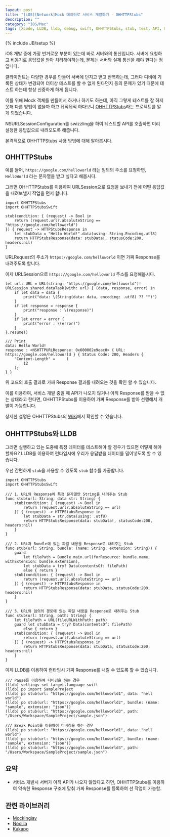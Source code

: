 ```yaml
---
layout: post
title: "[iOS][Network]Mock 데이터로 서비스 개발하기 - OHHTTPStubs"
description: ""
category: "iOS/Mac"
tags: [Xcode, LLDB, lldb, debug, swift, OHHTTPStubs, stub, test, API, URLSession]
---
```

{% include JB/setup %}

iOS 개발 중에 가장 번거로운 부분이 있는데 바로 서버와의 통신입니다. 서버에 요청하고 비동기로 응답값을 받아 처리해야하는데, 문제는 서버와 실제 통신을 해야 한다는 점입니다.

클라이언트는 다양한 경우를 만들어 서버에 던지고 받고 반복하는데, 그러다 디비에 기록된 상태가 변경되어 더이상 테스트를 할 수 없게 된다던지 등의 문제가 있기 때문에 테스트 하는데 항상 신중하게 하게 됩니다.

이를 위해 Mock 객체를 만들어서 하거나 하기도 하는데, 아직 그렇게 테스트를 잘 하지 못해 다른 방법이 없을까 하고 뒤적뒤적 하다보니 [OHHTTPStubs](https://github.com/AliSoftware/OHHTTPStubs)라는 프로젝트를 알게 되었습니다.

NSURLSessionConfiguration를 swizzling을 하여 테스트할 API를 호출하면 미리 설정한 응답값으로 내려오도록 해줍니다.

본격적으로 OHHTTPStubs 사용 방법에 대해 알아봅시다.

## **OHHTTPStubs**

예를 들어, `https://google.com/helloworld` 라는 임의의 주소를 요청하면, `HelloWorld` 라는 문자열을 받고 싶다고 해봅시다.

그러면 OHHTTPStubs를 이용하여 URLSession으로 요청을 보내기 전에 어떤 응답값을 내려보낼지 작업을 먼저 합니다.

```
import OHHTTPStubs
import OHHTTPStubsSwift

stub(condition: { (request) -> Bool in
    return (request.url?.absoluteString == "https://google.com/helloworld")
}) { request -> HTTPStubsResponse in
    let stubData = "Hello World!".data(using: String.Encoding.utf8)
    return HTTPStubsResponse(data: stubData!, statusCode:200, headers:nil)
}
```

URLRequest의 주소가 `https://google.com/helloworld` 이면 가짜 Response를 내려주도록 합니다.

이제 URLSession으로 `https://google.com/helloworld` 주소를 요청해봅시다.

```
let url: URL = URL(string: "https://google.com/helloworld")!
URLSession.shared.dataTask(with: url) { (data, response, error) in
    if let data = data {
        print("data: \(String(data: data, encoding: .utf8) ?? "")")
    }
    if let response = response {
        print("response : \(response)")
    }
    if let error = error {
        print("error : \(error)")
    }
}.resume()

/// Print
data: Hello World!
response : <NSHTTPURLResponse: 0x600002e9eac0> { URL: https://google.com/helloworld } { Status Code: 200, Headers {
    "Content-Length" =     (
        12
    );
} }
```

위 코드의 호출 결과로 가짜 Response 결과를 내려오는 것을 확인 할 수 있습니다.

이를 이용하여, 서비스 개발 중일 때 API가 나오지 않거나 아직 Response를 받을 수 없는 상태라고 한다면, OHHTTPStubs를 이용하여 가짜 Response를 받아 선행해서 개발이 가능합니다.

상세한 설명은 OHHTTPStubs의 [Wiki](https://github.com/AliSoftware/OHHTTPStubs/wiki)에서 확인할 수 있습니다.

## **OHHTTPStubs와 LLDB**

그러면 실행하고 있는 도중에 특정 데이터를 테스트해야 할 경우가 있으면 어떻게 해야할까요? LLDB를 이용하여 런타임시에 우리가 응답받을 데이터를 밀어넣도록 할 수 있습니다.

우선 간편하게 `stub`을 사용할 수 있도록 `stub` 함수를 가공합니다.

```
import OHHTTPStubs
import OHHTTPStubsSwift

/// 1. URL와 Response에 특정 문자열만 String을 내려주는 Stub
func stub(url: String, data str: String) {
    stub(condition: { (request) -> Bool in
        return (request.url?.absoluteString == url)
    }) { (request) -> HTTPStubsResponse in
        let stubData = str.data(using: .utf8)
        return HTTPStubsResponse(data: stubData!, statusCode:200, headers:nil)
    }
}

/// 2. URL과 Bundle에 있는 파일 내용을 Response로 내려주는 Stub
func stub(url: String, bundle: (name: String, extension: String)) {
    guard
        let filePath = Bundle.main.url(forResource: bundle.name, withExtension: bundle.extension),
        let stubData = try? Data(contentsOf: filePath)
        else { return }
    stub(condition: { (request) -> Bool in
        return (request.url?.absoluteString == url)
    }) { (request) -> HTTPStubsResponse in
        return HTTPStubsResponse(data: stubData, statusCode:200, headers:nil)
    }
}

/// 3. URL와 임의의 경로에 있는 파일 내용을 Response로 내려주는 Stub
func stub(url: String, path: String) {
    let filePath = URL(fileURLWithPath: path)
    guard let stubData = try? Data(contentsOf: filePath)
        else { return }
    stub(condition: { (request) -> Bool in
        return (request.url?.absoluteString == url)
    }) { (request) -> HTTPStubsResponse in
        return HTTPStubsResponse(data: stubData, statusCode:200, headers:nil)
    }
}
```

이제 LLDB를 이용하여 런타임시 가짜 Response를 내릴 수 있도록 할 수 있습니다.

```
/// Pause를 이용하여 디버깅을 하는 경우
(lldb) settings set target.language swift
(lldb) po import SampleProject
(lldb) po stub(url: "https://google.com/helloworld1", data: "hell world")
(lldb) po stub(url: "https://google.com/helloworld2", bundle: (name: "sample", extension: "json"))
(lldb) po stub(url: "https://google.com/helloworld3", path: "/Users/Workspace/SampleProject/sample.json")

/// Break Point를 이용하여 디버깅을 하는 경우
(lldb) po stub(url: "https://google.com/helloworld1", data: "hell world")
(lldb) po stub(url: "https://google.com/helloworld2", bundle: (name: "sample", extension: "json"))
(lldb) po stub(url: "https://google.com/helloworld3", path: "/Users/Workspace/SampleProject/sample.json")
```

## 요약

* 서비스 개발시 서버가 아직 API가 나오지 않았다고 하면, OHHTTPStubs를 이용하여 약속한 Response 구조에 맞춰 가짜 Response를 등록하여 선 작업이 가능함.

## 관련 라이브러리

* [Mockingjay](https://github.com/kylef/Mockingjay)
* [Nocilla](https://github.com/luisobo/Nocilla)
* [Kakapo](https://github.com/devlucky/Kakapo)

